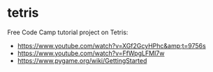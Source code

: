 # tetris

Free Code Camp tutorial project on Tetris:

- https://www.youtube.com/watch?v=XGf2GcyHPhc&amp;t=9756s
- https://www.youtube.com/watch?v=FfWpgLFMI7w
- https://www.pygame.org/wiki/GettingStarted
